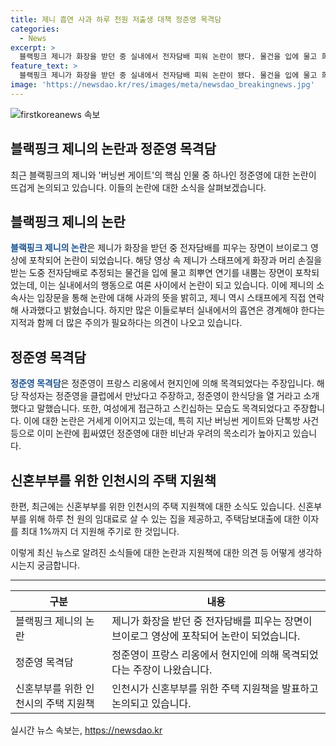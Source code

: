 ```yaml
---
title: 제니 흡연 사과 하루 천원 저출생 대책 정준영 목격담
categories:
  - News
excerpt: >
  블랙핑크 제니가 화장을 받던 중 실내에서 전자담배 피워 논란이 됐다. 물건을 입에 물고 희뿌연 연기를 내뿜은 장면이 삭제됐지만 여론은 싸늘했다. 정준영은 프랑스 리옹에서 목격됐는데, 가게를 오픈하고 누리꾼들의 비판을 받고 있다. 또, 인천시가 저출생 대책으로 신혼부부에게 하루 천 원의 임대료로 살 수 있는 집을 제공하는 방침 발표했다.
feature_text: >
  블랙핑크 제니가 화장을 받던 중 실내에서 전자담배 피워 논란이 됐다. 물건을 입에 물고 희뿌연 연기를 내뿜은 장면이 삭제됐지만 여론은 싸늘했다. 정준영은 프랑스 리옹에서 목격됐는데, 가게를 오픈하고 누리꾼들의 비판을 받고 있다. 또, 인천시가 저출생 대책으로 신혼부부에게 하루 천 원의 임대료로 살 수 있는 집을 제공하는 방침 발표했다.
image: 'https://newsdao.kr/res/images/meta/newsdao_breakingnews.jpg'
---
```


<p><img src="https://newsdao.kr/res/images/meta/newsdao_breakingnews.jpg" alt="firstkoreanews 속보" /></p>

<h2>블랙핑크 제니의 논란과 정준영 목격담</h2>

<p data-ke-size="size16">최근 블랙핑크의 제니와 '버닝썬 게이트'의 핵심 인물 중 하나인 정준영에 대한 논란이 뜨겁게 논의되고 있습니다. 이들의 논란에 대한 소식을 살펴보겠습니다.</p>

<h2 data-ke-size="size26">블랙핑크 제니의 논란</h2>

<p data-ke-size="size16"><b><span style="color: #1a5490;">블랙핑크 제니의 논란</span></b>은 제니가 화장을 받던 중 전자담배를 피우는 장면이 브이로그 영상에 포착되어 논란이 되었습니다. 해당 영상 속 제니가 스태프에게 화장과 머리 손질을 받는 도중 전자담배로 추정되는 물건을 입에 물고 희뿌연 연기를 내뿜는 장면이 포착되었는데, 이는 실내에서의 행동으로 여론 사이에서 논란이 되고 있습니다. 이에 제니의 소속사는 입장문을 통해 논란에 대해 사과의 뜻을 밝히고, 제니 역시 스태프에게 직접 연락해 사과했다고 밝혔습니다. 하지만 많은 이들로부터 실내에서의 흡연은 경계해야 한다는 지적과 함께 더 많은 주의가 필요하다는 의견이 나오고 있습니다.</p>

<h2 data-ke-size="size26">정준영 목격담</h2>

<p data-ke-size="size16"><b><span style="color: #1a5490;">정준영 목격담</span></b>은 정준영이 프랑스 리옹에서 현지인에 의해 목격되었다는 주장입니다. 해당 작성자는 정준영을 클럽에서 만났다고 주장하고, 정준영이 한식당을 열 거라고 소개했다고 말했습니다. 또한, 여성에게 접근하고 스킨십하는 모습도 목격되었다고 주장합니다. 이에 대한 논란은 거세게 이어지고 있는데, 특히 지난 버닝썬 게이트와 단톡방 사건 등으로 이미 논란에 휩싸였던 정준영에 대한 비난과 우려의 목소리가 높아지고 있습니다.</p>

<h2 data-ke-size="size26">신혼부부를 위한 인천시의 주택 지원책</h2>

<p data-ke-size="size16">한편, 최근에는 신혼부부를 위한 인천시의 주택 지원책에 대한 소식도 있습니다. 신혼부부를 위해 하루 천 원의 임대료로 살 수 있는 집을 제공하고, 주택담보대출에 대한 이자를 최대 1%까지 더 지원해 주기로 한 것입니다.</p>

<p data-ke-size="size16">이렇게 최신 뉴스로 알려진 소식들에 대한 논란과 지원책에 대한 의견 등 어떻게 생각하시는지 궁금합니다.</p>

<hr>

<table>
    <thead>
        <tr>
            <th>구분</th>
            <th>내용</th>
        </tr>
    </thead>
    <tbody>
        <tr>
            <td>블랙핑크 제니의 논란</td>
            <td>제니가 화장을 받던 중 전자담배를 피우는 장면이 브이로그 영상에 포착되어 논란이 되었습니다.</td>
        </tr>
        <tr>
            <td>정준영 목격담</td>
            <td>정준영이 프랑스 리옹에서 현지인에 의해 목격되었다는 주장이 나왔습니다.</td>
        </tr>
        <tr>
            <td>신혼부부를 위한 인천시의 주택 지원책</td>
            <td>인천시가 신혼부부를 위한 주택 지원책을 발표하고 논의되고 있습니다.</td>
        </tr>
    </tbody>
</table>
실시간 뉴스 속보는, <a href="https://newsdao.kr" rel="dofollow">https://newsdao.kr</a>


